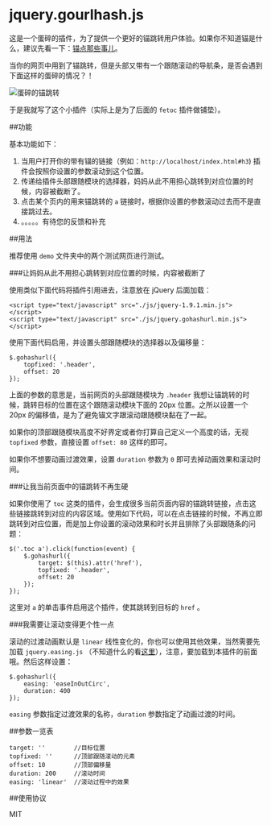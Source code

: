 jquery.gourlhash.js
===================

这是一个蛋碎的插件，为了提供一个更好的锚跳转用户体验。如果你不知道锚是什么，建议先看一下：[锚点那些事儿](http://kai-lee.com/746.html)。

当你的网页中用到了锚跳转，但是头部又带有一个跟随滚动的导航条，是否会遇到下面这样的蛋碎的情况？！

![蛋碎的锚跳转](http://jiangshui.b0.upaiyun.com/works/gourlhash/1.png)

于是我就写了这个小插件（实际上是为了后面的 `fetoc` 插件做铺垫）。

##功能

基本功能如下：

1. 当用户打开你的带有锚的链接（例如：`http://localhost/index.html#h3`) 插件会按照你设置的参数滚动到这个位置。
2. 传递给插件头部跟随模块的选择器，妈妈从此不用担心跳转到对应位置的时候，内容被截断了。
3. 点击某个页内的用来锚跳转的 `a` 链接时，根据你设置的参数滚动过去而不是直接跳过去。
4. 。。。。。有待您的反馈和补充

##用法

推荐使用 `demo` 文件夹中的两个测试网页进行测试。

###让妈妈从此不用担心跳转到对应位置的时候，内容被截断了

使用类似下面代码将插件引用进去，注意放在 jQuery 后面加载：

    <script type="text/javascript" src="./js/jquery-1.9.1.min.js"></script>
	<script type="text/javascript" src="./js/jquery.gohashurl.min.js"></script>

使用下面代码启用，并设置头部跟随模块的选择器以及偏移量：

	$.gohashurl({
		topfixed: '.header',
		offset: 20
	});

上面的参数的意思是，当前网页的头部跟随模块为 `.header` 我想让锚跳转的时候，跳转目标的位置在这个跟随滚动模块下面的 20px 位置。之所以设置一个 20px 的偏移值，是为了避免锚文字跟滚动跟随模块黏在了一起。

如果你的顶部跟随模块高度不好界定或者你打算自己定义一个高度的话，无视 `topfixed` 参数，直接设置 `offset: 80` 这样的即可。

如果你不想要动画过渡效果，设置 `duration` 参数为 `0` 即可去掉动画效果和滚动时间。

###让我当前页面中的锚跳转不再生硬

如果你使用了 `toc` 这类的插件，会生成很多当前页面内容的锚跳转链接，点击这些链接跳转到对应的内容区域。使用如下代码，可以在点击链接的时候，不再立即跳转到对应位置，而是加上你设置的滚动效果和时长并且排除了头部跟随条的问题：

	$('.toc a').click(function(event) {
		$.gohashurl({
			target: $(this).attr('href'),
			topfixed: '.header',
			offset: 20
		});
	});	

这里对 `a` 的单击事件启用这个插件，使其跳转到目标的 `href` 。

###我需要让滚动变得更个性一点

滚动的过渡动画默认是 `linear` 线性变化的，你也可以使用其他效果，当然需要先加载 `jquery.easing.js` （不知道什么的看[这里](http://blog.wpjam.com/m/jquery-easing-plugin/)），注意，要加载到本插件的前面哦。然后这样设置：

	$.gohashurl({
		easing: 'easeInOutCirc',
		duration: 400
	});

`easing` 参数指定过渡效果的名称，`duration` 参数指定了动画过渡的时间。

##参数一览表

	target: ''        //目标位置
	topfixed: ''      //顶部跟随滚动的元素
	offset: 10        //顶部偏移量
	duration: 200     //滚动时间
	easing: 'linear'  //滚动过程中的效果

##使用协议

MIT